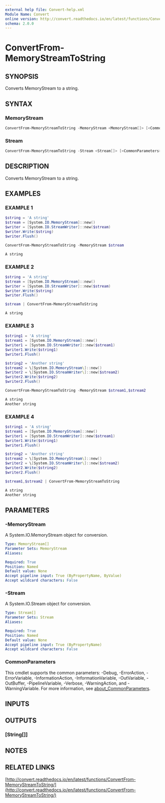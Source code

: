 ```yaml
---
external help file: Convert-help.xml
Module Name: Convert
online version: http://convert.readthedocs.io/en/latest/functions/ConvertFrom-MemoryStreamToString/
schema: 2.0.0
---
```


# ConvertFrom-MemoryStreamToString

## SYNOPSIS

Converts MemoryStream to a string.

## SYNTAX

### MemoryStream

```powershell
ConvertFrom-MemoryStreamToString -MemoryStream <MemoryStream[]> [<CommonParameters>]
```

### Stream

```powershell
ConvertFrom-MemoryStreamToString -Stream <Stream[]> [<CommonParameters>]
```

## DESCRIPTION

Converts MemoryStream to a string.

## EXAMPLES

### EXAMPLE 1

```powershell
$string = 'A string'
$stream = [System.IO.MemoryStream]::new()
$writer = [System.IO.StreamWriter]::new($stream)
$writer.Write($string)
$writer.Flush()

ConvertFrom-MemoryStreamToString -MemoryStream $stream

A string
```

### EXAMPLE 2

```powershell
$string = 'A string'
$stream = [System.IO.MemoryStream]::new()
$writer = [System.IO.StreamWriter]::new($stream)
$writer.Write($string)
$writer.Flush()

$stream | ConvertFrom-MemoryStreamToString

A string
```

### EXAMPLE 3

```powershell
$string1 = 'A string'
$stream1 = [System.IO.MemoryStream]::new()
$writer1 = [System.IO.StreamWriter]::new($stream1)
$writer1.Write($string1)
$writer1.Flush()

$string2 = 'Another string'
$stream2 = \[System.IO.MemoryStream\]::new()
$writer2 = \[System.IO.StreamWriter\]::new($stream2)
$writer2.Write($string2)
$writer2.Flush()

ConvertFrom-MemoryStreamToString -MemoryStream $stream1,$stream2

A string
Another string
```

### EXAMPLE 4

```powershell
$string1 = 'A string'
$stream1 = [System.IO.MemoryStream]::new()
$writer1 = [System.IO.StreamWriter]::new($stream1)
$writer1.Write($string1)
$writer1.Flush()

$string2 = 'Another string'
$stream2 = \[System.IO.MemoryStream\]::new()
$writer2 = \[System.IO.StreamWriter\]::new($stream2)
$writer2.Write($string2)
$writer2.Flush()

$stream1,$stream2 | ConvertFrom-MemoryStreamToString

A string
Another string
```

## PARAMETERS

### -MemoryStream

A System.IO.MemoryStream object for conversion.

```yaml
Type: MemoryStream[]
Parameter Sets: MemoryStream
Aliases:

Required: True
Position: Named
Default value: None
Accept pipeline input: True (ByPropertyName, ByValue)
Accept wildcard characters: False
```

### -Stream

A System.IO.Stream object for conversion.

```yaml
Type: Stream[]
Parameter Sets: Stream
Aliases:

Required: True
Position: Named
Default value: None
Accept pipeline input: True (ByPropertyName)
Accept wildcard characters: False
```

### CommonParameters

This cmdlet supports the common parameters: -Debug, -ErrorAction, -ErrorVariable, -InformationAction, -InformationVariable, -OutVariable, -OutBuffer, -PipelineVariable, -Verbose, -WarningAction, and -WarningVariable. For more information, see [about_CommonParameters](http://go.microsoft.com/fwlink/?LinkID=113216).

## INPUTS

## OUTPUTS

### [String[]]

## NOTES

## RELATED LINKS

[http://convert.readthedocs.io/en/latest/functions/ConvertFrom-MemoryStreamToString/](http://convert.readthedocs.io/en/latest/functions/ConvertFrom-MemoryStreamToString/)
